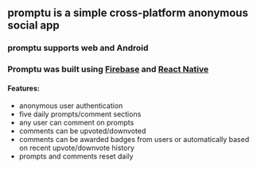 ## promptu is a simple cross-platform anonymous social app 

### promptu supports web and Android
### Promptu was built using [Firebase](https://firebase.google.com/) and [React Native](https://reactnative.dev/)

#### Features:
- anonymous user authentication
- five daily prompts/comment sections
- any user can comment on prompts
- comments can be upvoted/downvoted
- comments can be awarded badges from users or automatically based on recent upvote/downvote history
- prompts and comments reset daily

